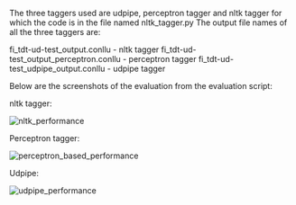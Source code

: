 The three taggers used are udpipe, perceptron tagger and nltk tagger for which the code is in the file named nltk_tagger.py
The output file names of all the three taggers are:

fi_tdt-ud-test_output.conllu - nltk tagger
fi_tdt-ud-test_output_perceptron.conllu - perceptron tagger
fi_tdt-ud-test_udpipe_output.conllu - udpipe tagger

Below are the screenshots of the evaluation from the evaluation script:

nltk tagger:

![nltk_performance](https://github.com/suyash2819/LING-L545/assets/28905722/bcc4e7e4-ef96-4b00-890b-ad5864b7ac49)

Perceptron tagger:

![perceptron_based_performance](https://github.com/suyash2819/LING-L545/assets/28905722/b66eb758-775c-42c7-8715-494481061d3b)

Udpipe:

![udpipe_performance](https://github.com/suyash2819/LING-L545/assets/28905722/606db43d-13cd-4336-b989-3bb10cfa4e49)
